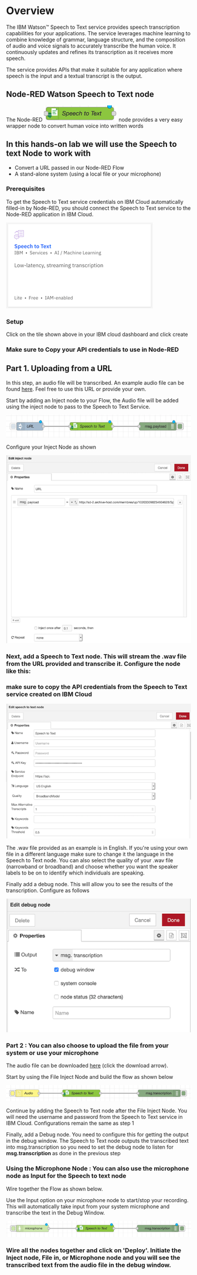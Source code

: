 
# Overview 

The IBM Watson™ Speech to Text service provides speech transcription capabilities for your applications. The service leverages machine learning to combine knowledge of grammar, language structure, and the composition of audio and voice signals to accurately transcribe the human voice. It continuously updates and refines its transcription as it receives more speech.

The service provides APIs that make it suitable for any application where speech is the input and a textual transcript is the output.

## Node-RED Watson Speech to Text node
The Node-RED ![`STT`](Images/Speechnode.png) node provides a very easy wrapper node to convert human voice into written words


## In this hands-on lab we will use the Speech to text Node to work with 
- Convert a URL passed in our Node-RED Flow
-  A stand-alone system (using a local file or your microphone)


### Prerequisites
To get the Speech to Text service credentials on IBM Cloud automatically filled-in by Node-RED, you should connect the Speech to Text service to the Node-RED application in IBM Cloud.

![STT Service](Images/Speech.png)

### Setup 

Click on the tile shown above in your IBM cloud dashboard and click create 

### Make sure to Copy your API credentials to use in Node-RED

## Part 1. Uploading from a URL 

In this step, an audio file will be transcribed. An example audio file can be found [here](http://sd-2.archive-host.com/membres/up/102033098234604628/SpaceShuttle.wav). Feel free to use this URL or provide your own.

Start by adding an Inject node to your Flow, the Audio file will be added using the inject node to pass to the Speech to Text Service. 

![](Images/sttflow.png)

Configure your Inject Node as shown 

![](Images/sttinject.png)


### Next, add a Speech to Text node. This will stream the .wav file from the URL provided and transcribe it. Configure the node like this:

### make sure to copy the API credentials from the Speech to Text service created on IBM Cloud


![](Images/stt.png)


The .wav file provided as an example is in English. If you're using your own file in a different language make sure to change it the language in the Speech to Text node. You can also select the quality of your .wav file (narrowband or broadband) and choose whether you want the speaker labels to be on to identify which individuals are speaking.

Finally add a debug node. This will allow you to see the results of the transcription. Configure as follows 

![](Images/sttdebug.png)


### Part 2 : You can also choose to upload the file from your system or use your microphone

The audio file can be downloaded [here](http://sd-2.archive-host.com/membres/up/102033098234604628/SpaceShuttle.wav) (click the download arrow).

Start by using the File Inject Node and build the flow as shown below 


![](Images/fileinject.png)


Continue by adding the Speech to Text node after the File Inject Node. You will need the username and password from the Speech to Text service in IBM Cloud. Configurations remain the same as step 1 

Finally, add a Debug node. You need to configure this for getting the output in the debug window. The Speech to Text node outputs the transcribed text into msg.transcription so you need to set the debug node to listen for <b> msg.transcription </b> as done in the previous step 


### Using the Microphone Node : You can also use the microphone node as Input for the Speech to text node 

Wire together the Flow as shown below. 

Use the Input option on your microphone node to start/stop your recording. This will automatically take input from your system microphone and transcribe the text in the Debug Window. 

![](Images/sttmicrophone.png)


### Wire all the nodes together and click on 'Deploy'. Initiate the Inject node, File in, or Microphone node and you will see the transcribed text from the audio file in the debug window.
 



